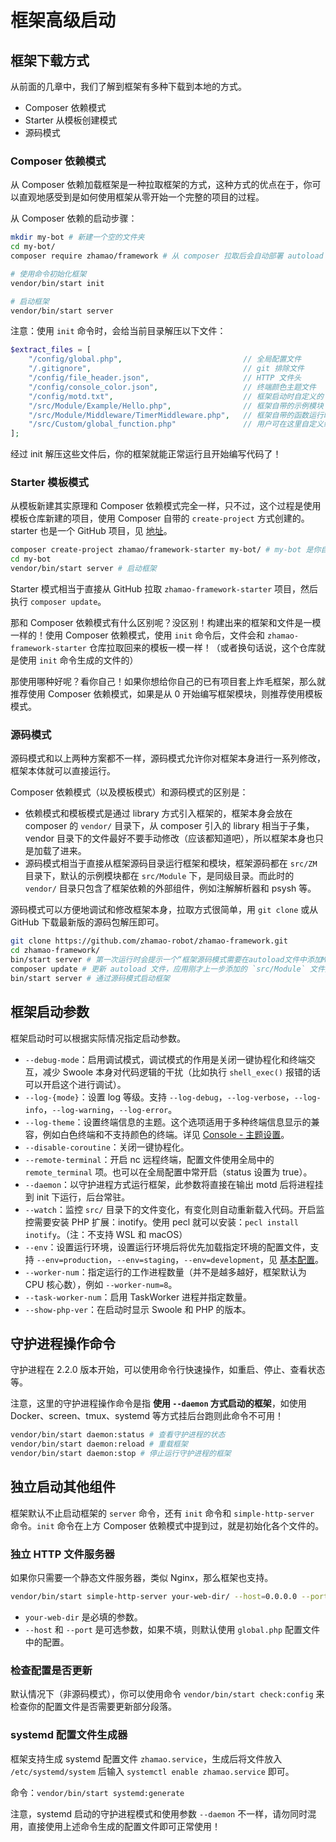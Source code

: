 # 框架高级启动

## 框架下载方式

从前面的几章中，我们了解到框架有多种下载到本地的方式。

- Composer 依赖模式
- Starter 从模板创建模式
- 源码模式

### Composer 依赖模式

从 Composer 依赖加载框架是一种拉取框架的方式，这种方式的优点在于，你可以直观地感受到是如何使用框架从零开始一个完整的项目的过程。

从 Composer 依赖的启动步骤：

```bash
mkdir my-bot # 新建一个空的文件夹
cd my-bot/
composer require zhamao/framework # 从 composer 拉取后会自动部署 autoload 和 composer.json 等内容

# 使用命令初始化框架
vendor/bin/start init

# 启动框架
vendor/bin/start server
```

注意：使用 `init` 命令时，会给当前目录解压以下文件：

```php
$extract_files = [
    "/config/global.php",							// 全局配置文件
    "/.gitignore",									// git 排除文件
    "/config/file_header.json",						// HTTP 文件头
    "/config/console_color.json",					// 终端颜色主题文件
    "/config/motd.txt",								// 框架启动时自定义的 motd
    "/src/Module/Example/Hello.php",				// 框架自带的示例模块
    "/src/Module/Middleware/TimerMiddleware.php",	// 框架自带的函数运行时间监控中间件
    "/src/Custom/global_function.php"				// 用户可在这里自定义编写自己的全局函数
];
```

经过 init 解压这些文件后，你的框架就能正常运行且开始编写代码了！

### Starter 模板模式

从模板新建其实原理和 Composer 依赖模式完全一样，只不过，这个过程是使用模板仓库新建的项目，使用 Composer 自带的 `create-project` 方式创建的。starter 也是一个 GitHub 项目，见 [地址](https://github.com/zhamao-robot/zhamao-framework-starter)。

```bash
composer create-project zhamao/framework-starter my-bot/ # my-bot 是你自定义的文件夹名称，和上方相同
cd my-bot
vendor/bin/start server # 启动框架
```

Starter 模式相当于直接从 GitHub 拉取 `zhamao-framework-starter` 项目，然后执行 `composer update`。

那和 Composer 依赖模式有什么区别呢？没区别！构建出来的框架和文件是一模一样的！使用 Composer 依赖模式，使用 `init` 命令后，文件会和 `zhamao-framework-starter` 仓库拉取回来的模板一模一样！（或者换句话说，这个仓库就是使用 `init` 命令生成的文件的）

那使用哪种好呢？看你自己！如果你想给你自己的已有项目套上炸毛框架，那么就推荐使用 Composer 依赖模式，如果是从 0 开始编写框架模块，则推荐使用模板模式。

### 源码模式

源码模式和以上两种方案都不一样，源码模式允许你对框架本身进行一系列修改，框架本体就可以直接运行。

Composer 依赖模式（以及模板模式）和源码模式的区别是：

- 依赖模式和模板模式是通过 library 方式引入框架的，框架本身会放在 composer 的 `vendor/` 目录下，从 composer 引入的 library 相当于子集，vendor 目录下的文件最好不要手动修改（应该都知道吧），所以框架本身也只是加载了进来。
- 源码模式相当于直接从框架源码目录运行框架和模块，框架源码都在 `src/ZM` 目录下，默认的示例模块都在 `src/Module` 下，是同级目录。而此时的 `vendor/` 目录只包含了框架依赖的外部组件，例如注解解析器和 psysh 等。

源码模式可以方便地调试和修改框架本身，拉取方式很简单，用 `git clone` 或从 GitHub 下载最新版的源码包解压即可。

```bash
git clone https://github.com/zhamao-robot/zhamao-framework.git
cd zhamao-framework/
bin/start server # 第一次运行时会提示一个“框架源码模式需要在autoload文件中添加Module目录为自动加载”
composer update # 更新 autoload 文件，应用刚才上一步添加的 `src/Module` 文件夹下的模块自动加载
bin/start server # 通过源码模式启动框架
```

## 框架启动参数

框架启动时可以根据实际情况指定启动参数。

- `--debug-mode`：启用调试模式，调试模式的作用是关闭一键协程化和终端交互，减少 Swoole 本身对代码逻辑的干扰（比如执行 `shell_exec()` 报错的话可以开启这个进行调试）。
- `--log-{mode}`：设置 log 等级。支持 `--log-debug`，`--log-verbose`，`--log-info`，`--log-warning`，`--log-error`。
- `--log-theme`：设置终端信息的主题。这个选项适用于多种终端信息显示的兼容，例如白色终端和不支持颜色的终端。详见 [Console - 主题设置](/component/console/#_2)。
- `--disable-coroutine`：关闭一键协程化。
- `--remote-terminal`：开启 nc 远程终端，配置文件使用全局中的 `remote_terminal` 项。也可以在全局配置中常开启（status 设置为 true）。
- `--daemon`：以守护进程方式运行框架，此参数将直接在输出 motd 后将进程挂到 init 下运行，后台常驻。
- `--watch`：监控 `src/` 目录下的文件变化，有变化则自动重新载入代码。开启监控需要安装 PHP 扩展：inotify。使用 pecl 就可以安装：`pecl install inotify`。（注：不支持 WSL 和 macOS）
- `--env`：设置运行环境，设置运行环境后将优先加载指定环境的配置文件，支持 `--env=production`，`--env=staging`，`--env=development`，见 [基本配置](/guide/basic-config/#_2)。
- `--worker-num`：指定运行的工作进程数量（并不是越多越好，框架默认为 CPU 核心数），例如 `--worker-num=8`。
- `--task-worker-num`：启用 TaskWorker 进程并指定数量。
- `--show-php-ver`：在启动时显示 Swoole 和 PHP 的版本。

## 守护进程操作命令

守护进程在 2.2.0 版本开始，可以使用命令行快速操作，如重启、停止、查看状态等。

注意，这里的守护进程操作命令是指 **使用 `--daemon` 方式启动的框架**，如使用 Docker、screen、tmux、systemd 等方式挂后台跑则此命令不可用！

```bash
vendor/bin/start daemon:status # 查看守护进程的状态
vendor/bin/start daemon:reload # 重载框架
vendor/bin/start daemon:stop # 停止运行守护进程的框架
```

## 独立启动其他组件

框架默认不止启动框架的 `server` 命令，还有 `init` 命令和 `simple-http-server` 命令。`init` 命令在上方 Composer 依赖模式中提到过，就是初始化各个文件的。

### 独立 HTTP 文件服务器

如果你只需要一个静态文件服务器，类似 Nginx，那么框架也支持。

```bash
vendor/bin/start simple-http-server your-web-dir/ --host=0.0.0.0 --port=8080
```

-  `your-web-dir` 是必填的参数。
- `--host` 和 `--port` 是可选参数，如果不填，则默认使用 `global.php` 配置文件中的配置。

### 检查配置是否更新

默认情况下（非源码模式），你可以使用命令 `vendor/bin/start check:config` 来检查你的配置文件是否需要更新部分段落。

### systemd 配置文件生成器

框架支持生成 systemd 配置文件 `zhamao.service`，生成后将文件放入 `/etc/systemd/system` 后输入 `systemctl enable zhamao.service` 即可。

命令：`vendor/bin/start systemd:generate`

注意，systemd 启动的守护进程模式和使用参数 `--daemon` 不一样，请勿同时混用，直接使用上述命令生成的配置文件即可正常使用！